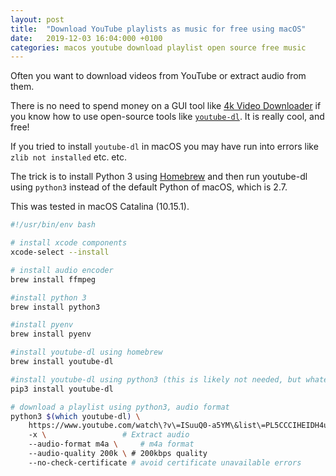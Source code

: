 ```yaml
---
layout: post
title:  "Download YouTube playlists as music for free using macOS"
date:   2019-12-03 16:04:000 +0100
categories: macos youtube download playlist open source free music
---
```


Often you want to download videos from YouTube or extract audio from them. 

There is no need to spend money on a GUI tool like [4k Video Downloader](https://www.4kdownload.com) if you know how to use open-source tools like [`youtube-dl`](https://github.com/ytdl-org/youtube-dl/blob/master/README.md#readme). It is really cool, and free!

If you tried to install `youtube-dl` in macOS you may have run into errors like `zlib not installed` etc. etc. 

The trick is to install Python 3 using [Homebrew](https://brew.sh) and then run youtube-dl using `python3` instead of the default Python of macOS, which is 2.7.

This was tested in macOS Catalina (10.15.1).

```bash
#!/usr/bin/env bash

# install xcode components
xcode-select --install

# install audio encoder
brew install ffmpeg

#install python 3
brew install python3

#install pyenv
brew install pyenv

#install youtube-dl using homebrew
brew install youtube-dl

#install youtube-dl using python3 (this is likely not needed, but whatever...)
pip3 install youtube-dl

# download a playlist using python3, audio format 
python3 $(which youtube-dl) \ 
	https://www.youtube.com/watch\?v\=ISuuQ0-a5YM\&list\=PL5CCCIHEIDH4udcWyHuFyW2syzsGsYwZM  # your playlist
	-x \ 				 # Extract audio
	--audio-format m4a \ 	 # m4a format
	--audio-quality 200k \ # 200kbps quality
	--no-check-certificate # avoid certificate unavailable errors
```

